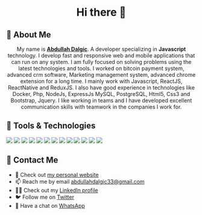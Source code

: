<h1 align="center">Hi there 👋</h1>

<!--
**AbdullahDalgic/AbdullahDalgic** is a ✨ _special_ ✨ repository because its `README.md` (this file) appears on your GitHub profile.

Here are some ideas to get you started:

- 🔭 I’m currently working on ...
- 🌱 I’m currently learning ...
- 👯 I’m looking to collaborate on ...
- 🤔 I’m looking for help with ...
- 💬 Ask me about ...
- 📫 How to reach me: ...
- 😄 Pronouns: ...
- ⚡ Fun fact: ...
-->
## 📖 About Me
<p align="center">
 My name is <a href="https://abdullahdalgic.com.tr"><strong>Abdullah Dalgic</strong></a>. A developer specializing in <strong>Javascript</strong> technology. I develop fast and responsive web and mobile applications that can run on any system. I am fully focused on solving problems using the latest technologies and tools. I worked on bitcoin payment system, advanced crm software, Marketing management system, advanced chrome extension for a long time. I mainly work with Javascript, ReactJS, ReactNative and ReduxJS. I also have good experience in technologies like Docker, Php, NodeJs, ExpressJs MySQL, PostgreSQL, Html5, Css3 and Bootstrap, Jquery. I like working in teams and I have developed excellent communication skills with teamwork in the companies I work for.
</p>

## 🔧 Tools & Technologies 
![](https://img.shields.io/badge/Code-JavaScript-informational?style=flat&logo=JavaScript&logoColor=F7DF1E&color=9cf) ![](https://img.shields.io/badge/Frame-ReactJS-informational?style=flat&logo=React&logoColor=61DAFB&color=9cf) ![](https://img.shields.io/badge/Frame-ReactNative-informational?style=flat&logo=React&logoColor=3776AB&color=9cf) ![](https://img.shields.io/badge/Code-ReduxJs-informational?style=flat&logo=Redux&logoColor=61DAFB&color=9cf) ![](https://img.shields.io/badge/Tool-NPM-informational?style=flat&logo=npm&logoColor=CB3837&color=9cf) ![](https://img.shields.io/badge/Code-Php-informational?style=flat&logo=Php&logoColor=3776AB&color=9cf) ![](https://img.shields.io/badge/Server-Docker-informational?style=flat&logo=Docker&logoColor=3776AB&color=9cf) ![](https://img.shields.io/badge/Frame-ExpressJS-informational?style=flat&logo=Express&logoColor=000000&color=9cf) ![](https://img.shields.io/badge/Frame-Bootstrap-informational?style=flat&logo=Bootstrap&logoColor=7952B3&color=9cf) ![](https://img.shields.io/badge/Frame-Jquery-informational?style=flat&logo=Jquery&logoColor=3776AB&color=9cf) ![](https://img.shields.io/badge/Tool-git-informational?style=flat&logo=Git&logoColor=F05032&color=9cf) ![](https://img.shields.io/badge/Code-MySQL-informational?style=flat&logo=MySQL&logoColor=003B57&color=9cf) ![](https://img.shields.io/badge/Code-PostgreSQL-informational?style=flat&logo=PostgreSQL&logoColor=003B57&color=9cf)

## 📇 Contact Me
* 🧍 Check out [my personal website](https://abdullahdalgic.com.tr)
* 📫 Reach me by email [abdullahdalgic33@gmail.com](mailto:abdullahdalgic33@gmail.com)
* 👨‍💼 Check out my [LinkedIn profile](https://www.linkedin.com/in/abdullahdalgic/) 
* 🐦 Follow me on [Twitter](https://twitter.com/abdullahdalgic_)
* 💬 Have a chat on [WhatsApp](https://wa.me/905312725700)
